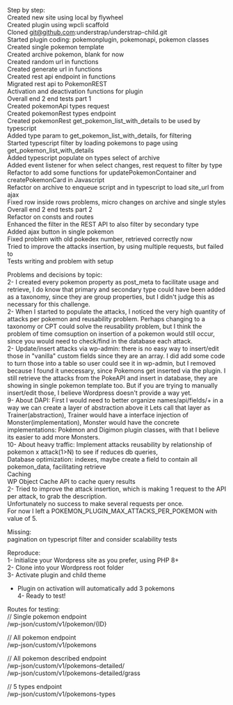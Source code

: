 Step by step:  
Created new site using local by flywheel  
Created plugin using wpcli scaffold  
Cloned git@github.com:understrap/understrap-child.git  
Started plugin coding: pokemonplugin, pokemonapi, pokemon classes  
Created single pokemon template  
Created archive pokemon, blank for now  
Created random url in functions  
Created generate url in functions  
Created rest api endpoint in functions  
Migrated rest api to PokemonREST  
Activation and deactivation functions for plugin  
Overall end 2 end tests part 1  
Created pokemonApi types request  
Created pokemonRest types endpoint  
Created pokemonRest get_pokemon_list_with_details to be used by typescript  
Added type param to get_pokemon_list_with_details, for filtering  
Started typescript filter by loading pokemons to page using get_pokemon_list_with_details  
Added typescript populate on types select of archive  
Added event listener for when select changes, rest request to filter by type  
Refactor to add some functions for updatePokemonContainer and createPokemonCard in Javascript  
Refactor on archive to enqueue script and in typescript to load site_url from ajax  
Fixed row inside rows problems, micro changes on archive and single styles  
Overall end 2 end tests part 2  
Refactor on consts and routes  
Enhanced the filter in the REST API to also filter by secondary type  
Added ajax button in single pokemon  
Fixed problem with old pokedex number, retrieved correctly now  
Tried to improve the attacks insertion, by using multiple requests, but failed to  
Tests writing and problem with setup  


Problems and decisions by topic:  
2- I created every pokemon property as post_meta to facilitate usage and retrieve,
I do know that primary and secondary type could have been added as a taxonomy, 
since they are group properties, but I didn't judge this as necessary for this challenge.  
2- When I started to populate the attacks, I noticed the very high quantity of attacks per pokemon and reusability problem.
Perhaps changing to a taxonomy or CPT could solve the reusability problem, 
but I think the problem of time comsuption on insertion of a pokemon would still occur, 
since you would need to check/find in the database each attack.   
2- Update/insert attacks via wp-admin: there is no easy way to insert/edit those in "vanilla" custom fields since they are an array.
I did add some code to turn those into a table so user could see it in wp-admin, but I removed because I found it unecessary, 
since Pokemons get inserted via the plugin.
I still retrieve the attacks from the PokeAPI and insert in database, they are showing in single pokemon template too.
But if you are trying to manually insert/edit those, I believe Wordpress doesn't provide a way yet.  
9- About DAPI: First I would need to better organize names/api/fields/+ in a way we can create a layer of abstraction above it
Lets call that layer as Trainer(abstraction), Trainer would have a interface injection of Monster(implementation),
Monster would have the concrete implementations: Pokémon and Digimon plugin classes, 
with that I believe its easier to add more Monsters.  
10- About heavy traffic: Implement attacks reusability by relationship of pokemon x attack(1>N) to see if reduces db queries,  
Database optimization: indexes, maybe create a field to contain all pokemon_data, facilitating retrieve  
Caching  
WP Object Cache API to cache query results  
2- Tried to improve the attack insertion, which is making 1 request to the API per attack, to grab the description.  
Unfortunately no success to make several requests per once.  
For now I left a POKEMON_PLUGIN_MAX_ATTACKS_PER_POKEMON with value of 5.  
  

Missing:  
pagination on typescript filter and consider scalability
tests  
  
Reproduce:  
1- Initialize your Wordpress site as you prefer, using PHP 8+  
2- Clone into your Wordpress root folder  
3- Activate plugin and child theme  
- Plugin on activation will automatically add 3 pokemons  
4- Ready to test!

Routes for testing:  
// Single pokemon endpoint  
/wp-json/custom/v1/pokemon/{ID}  

// All pokemon endpoint  
/wp-json/custom/v1/pokemons  

// All pokemon described endpoint  
/wp-json/custom/v1/pokemons-detailed/  
/wp-json/custom/v1/pokemons-detailed/grass  

// 5 types endpoint  
/wp-json/custom/v1/pokemons-types  

